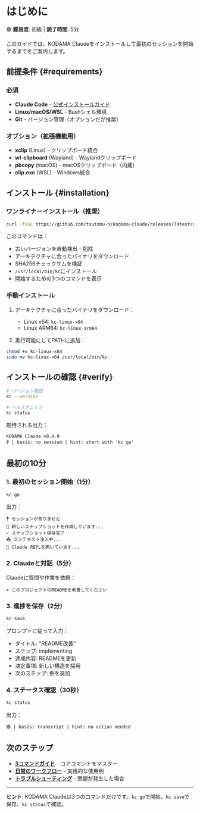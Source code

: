 # はじめに

🟢 **難易度**: 初級 | **読了時間**: 5分

このガイドでは、KODAMA Claudeをインストールして最初のセッションを開始するまでをご案内します。

## 前提条件 {#requirements}

### 必須
- **Claude Code** - [公式インストールガイド](https://docs.anthropic.com/en/docs/claude-code)
- **Linux/macOS/WSL** - Bashシェル環境
- **Git** - バージョン管理（オプションだが推奨）

### オプション（拡張機能用）
- **xclip** (Linux) - クリップボード統合
- **wl-clipboard** (Wayland) - Waylandクリップボード
- **pbcopy** (macOS) - macOSクリップボード（内蔵）
- **clip.exe** (WSL) - Windows統合

## インストール {#installation}

### ワンライナーインストール（推奨）

```bash
curl -fsSL https://github.com/tsutomu-n/kodama-claude/releases/latest/download/install.sh | bash
```

このコマンドは：
- 古いバージョンを自動検出・削除
- アーキテクチャに合ったバイナリをダウンロード
- SHA256チェックサムを検証
- `/usr/local/bin/kc`にインストール
- 開始するための3つのコマンドを表示

### 手動インストール

1. アーキテクチャに合ったバイナリをダウンロード：
   - Linux x64: `kc-linux-x64`
   - Linux ARM64: `kc-linux-arm64`

2. 実行可能にしてPATHに追加：

```bash
chmod +x kc-linux-x64
sudo mv kc-linux-x64 /usr/local/bin/kc
```

## インストールの確認 {#verify}

```bash
# バージョン確認
kc --version

# ヘルスチェック
kc status
```

期待される出力：
```
KODAMA Claude v0.4.0
❓ | basis: no_session | hint: start with 'kc go'
```

## 最初の10分

### 1. 最初のセッション開始（1分）

```bash
kc go
```

出力：
```
❓ セッションがありません
📝 新しいスナップショットを作成しています...
✓ スナップショット保存完了
📤 コンテキスト注入中...
🚀 Claude REPLを開いています...
```

### 2. Claudeと対話（5分）

Claudeに質問や作業を依頼：
```
> このプロジェクトのREADMEを改善してください
```

### 3. 進捗を保存（2分）

```bash
kc save
```

プロンプトに従って入力：
- タイトル: "README改善"
- ステップ: implementing
- 達成内容: READMEを更新
- 決定事項: 新しい構造を採用
- 次のステップ: 例を追加

### 4. ステータス確認（30秒）

```bash
kc status
```

出力：
```
🟢 | basis: transcript | hint: no action needed
```

## 次のステップ

- **[3コマンドガイド](usage-guide.md)** - コアコマンドをマスター
- **[日常のワークフロー](examples.md)** - 実践的な使用例
- **[トラブルシューティング](troubleshooting.md)** - 問題が発生した場合

---

**ヒント**: KODAMA Claudeは3つのコマンドだけです。`kc go`で開始、`kc save`で保存、`kc status`で確認。